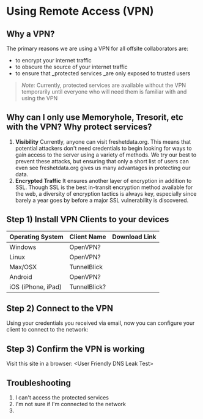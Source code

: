 # Using Remote Access \(VPN\)

## Why a VPN?

The primary reasons we are using a VPN for all offsite collaborators are:

* to encrypt your internet traffic
* to obscure the source of your internet traffic
* to ensure that \_protected services \_are only exposed to trusted users

> _Note:_ Currently, protected services are available without the VPN temporarily until everyone who will need them is familiar with and using the VPN

## Why can I only use Memoryhole, Tresorit, etc with the VPN? Why protect services?

1. **Visibility** Currently, anyone can visit freshetdata.org. This means that potential attackers don't need credentials to begin looking for ways to gain access to the server using a variety of methods. We try our best to prevent these attacks, but ensuring that only a short list of users can even see freshetdata.org gives us many advantages in protecting our data.
2. **Encrypted Traffic**
   It ensures another layer of encryption in addition to SSL. Though SSL is the best in-transit encryption method available for the web, a diversity of encryption tactics is always key, especially since barely a year goes by before a major SSL vulnerability is discovered.

## Step 1\) Install VPN Clients to your devices

| Operating System | Client Name | Download Link |
| :--- | :--- | :--- |
| Windows | OpenVPN? |  |
| Linux | OpenVPN? |  |
| Max/OSX | TunnelBlick |  |
| Android | OpenVPN? |  |
| iOS \(iPhone, iPad\) | TunnelBlick? |  |

## Step 2\) Connect to the VPN

Using your credentials you received via email, now you can configure your client to connect to the network:

## Step 3\) Confirm the VPN is working

Visit this site in a browser: &lt;User Friendly DNS Leak Test&gt;

## Troubleshooting

1. I can't access the protected services
2. I'm not sure if I'm connected to the network
3. 


